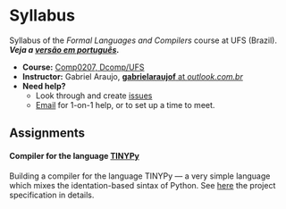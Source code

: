 # Syllabus

Syllabus of the *Formal Languages and Compilers* course at UFS (Brazil).
***Veja a [versão em português](../README.md).***

* **Course:** [Comp0207, Dcomp/UFS](https://www.sigaa.ufs.br/sigaa/public/curso/turmas.jsf?lc=pt_BR&id=320120)
* **Instructor:** Gabriel Araujo, [**gabrielaraujof** at *outlook.com.br*](mailto:gabrielaraujof@outlook.com.br)
* **Need help?**
   * Look through and create [issues](https://github.com/ufs-comp0207-2014-1/syllabus/issues)
   * [Email](mailto:gabrielaraujof@outlook.com.br) for 1-on-1 help, or to set up a time to meet.


## Assignments

#### Compiler for the language [TINYPy](https://github.com/ufs-comp0207-2014-1/tinypy-compiler/TINYPy.md)

Building a compiler for the language TINYPy &mdash; a very simple language which mixes the identation-based sintax of Python. See [here](https://github.com/ufs-comp0207-2014-1/tinypy-compiler) the project specification in details.
